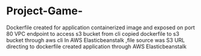 # Project-Game-
Dockerfile created for application 
containerized  image and exposed on port 80
VPC endpoint to access s3 bucket from cli
copied dockerfile to s3 bucket through aws cli
In AWS Elasticbeanstalk ,file source was S3 URL directing to dockerfile
created application through AWS Elasticbeanstalk
